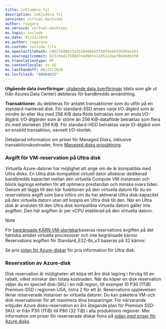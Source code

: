 ```yaml
---
title: inkludera fil
description: inkludera fil
services: virtual-machines
author: roygara
ms.service: virtual-machines
ms.topic: include
ms.date: 01/22/2019
ms.author: rogarana
ms.custom: include file
ms.openlocfilehash: c0627dd0833e3b20468eb5f50fbeb9fd9d9ae2b3
ms.sourcegitcommit: b33c9ad17598d7e4d66fe11d511daa78b4b8b330
ms.translationtype: MT
ms.contentlocale: sv-SE
ms.lasthandoff: 08/25/2020
ms.locfileid: "88864825"
---
```

**Utgående data överföringar**: [utgående data överföringar](https://azure.microsoft.com/pricing/details/bandwidth/) (data som går ut från Azures Data Center) debiteras för bandbredds användning.

**Transaktioner**: du debiteras för antalet transaktioner som du utför på en standard-hanterad disk. För standard-SSD anses varje I/O-åtgärd som är mindre än eller lika med 256 KiB data flöde betraktas som en enda I/O-åtgärd. I/O-åtgärder som är större än 256 KiB-dataflöde betraktas som flera I/o med storleken 256 KiB. För standard-HDD betraktas varje IO-åtgärd som en enskild transaktion, oavsett I/O-storlek.

Detaljerad information om priser för Managed Disks, inklusive transaktionskostnader, finns [Managed disks prissättning](https://azure.microsoft.com/pricing/details/managed-disks).

### <a name="ultra-disk-vm-reservation-fee"></a>Avgift för VM-reservation på Ultra disk

Virtuella Azure-datorer har möjlighet att ange om de är kompatibla med Ultra disks. En Ultra disk-kompatibel virtuell dator allokerar dedikerad bandbredds kapacitet mellan den virtuella Compute VM-instansen och block lagrings enheten för att optimera prestandan och minska svars tiden. Genom att lägga till den här funktionen på den virtuella datorn får du en reservations avgift som bara införs om du har aktiverat Ultra disk-kapacitet på den virtuella datorn utan att koppla en Ultra disk till den. När en Ultra disk är ansluten till den Ultra disk-kompatibla virtuella datorn gäller inte avgiften. Den här avgiften är per vCPU etablerad på den virtuella datorn. 

> [!Note]
> För [begränsade KÄRN VM-storlekar](../articles/virtual-machines/constrained-vcpu.md)baseras reservations avgiften på det faktiska antalet virtuella processorer och inte begränsade kärnor. Reservations avgiften för Standard_E32-8s_v3 baseras på 32 kärnor. 

Se pris [sidan för Azure-diskar](https://azure.microsoft.com/pricing/details/managed-disks/) för pris information för Ultra disk.

### <a name="azure-disk-reservation"></a>Reservation av Azure-disk

Disk reservation är möjligheten att köpa ett års disk lagring i förväg till en rabatt, vilket minskar den totala kostnaden. När du köper en disk reservation väljer du en speciell disk-SKU i en mål region, till exempel 10 P30 (1TiB) Premium-SSD i regionen USA, östra 2 för ett år. Reservations upplevelsen liknar reserverade instanser av virtuella datorer. Du kan paketera VM-och disk reservationer för att maximera dina besparingar. För närvarande erbjuder Azure disks-reservation en års åtagande plan för Premium SSD-SKU: er från P30 (1TiB) till P80 (32 TiB) i alla produktions regioner. Mer information om priser för reserverade diskar finns på [sidan med priser för Azure disks](https://azure.microsoft.com/pricing/details/managed-disks/).